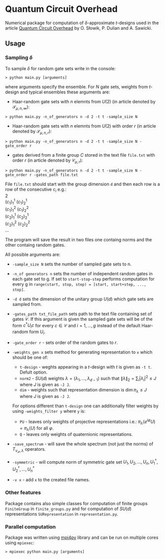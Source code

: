 # Quantum Circuit Overhead
Numerical package for computation of $\delta$-approximate $t$-designs used in the article [Quantum Circuit Overhead](https://arxiv.org/abs/2505.00683) by O. Słowik, P. Dulian and A. Sawicki.
## Usage
### Sampling $\delta$
To sample $\delta$ for random gate sets write in the console:
```console
> python main.py [arguments]
```
where arguments specify the ensemble. For $N$ gate sets, weights from $t$-design and typical ensembles these arguments are:
- Haar-random gate sets with $n$ elemnts from $U(2)$ (in article denoted by $\mathcal S_{\mu, n, \infty}$):
```console
> python main.py -n_of_generators n -d 2 -t t -sample_size N
```
- Haar-random gate sets with $n$ elemnts from $U(2)$ with order $r$ (in article denoted by $\mathcal S_{\mu, n, r}$):
```console
> python main.py -n_of_generators n -d 2 -t t -sample_size N -gate_order r
```
- gates derived from a finite group $C$ stored in the text file `file.txt`  with order $r$ (in article denoted by $\mathcal C_{\mu, r}$):
```console
> python main.py -n_of_generators n -d 2 -t t -sample_size N -gate_order r -gates_path file.txt
```
File `file.txt` should start with the group dimension `d` and then each row is a row of the consecutive $c_i$ e.g.:   
2   
$(c_1)^1_1$ $(c_1)^1_2$   
$(c_1)^2_1$ $(c_1)^2_2$   
$(c_2)^1_1$ $(c_2)^1_2$   
$(c_2)^2_1$ $(c_2)^2_2$   
...

The program will save the result in two files one containg norms and the other containg random gates.

All possible arguments are:
- `-sample_size N` sets the number of sampled gate sets to n.
- `-n_of generators n` sets the number of independent random gates in each gate set to g. If set to `start-stop-step` performs computation for every g in `range(start, stop, step) = [start, start+step, ..., stop]`.
- `-d d` sets the dimension of the unitary group $U(d)$ which gate sets are sampled from.
- `-gates_path txt_file_path` sets path to the text file containing set of gates $\mathcal C$. If this argument is given the sampled gate sets will be of the form $c^\dagger U_i c$ for every $c\in\mathcal C$ and $i=1, ..., g$ instead of the default Haar-random form $U_i$.
- `-gate_order r` - sets order of the random gates to $r$.
- `-weights_gen x` sets method for generating representation to `x` which should be one of:
    - `t-design` - weghts appearing in a $t$-design with $t$ is given as `-t t`. Defult option.
    - `norm2` - $SU(d)$ weights $\lambda=(\lambda_1, ..., \lambda_{d-1})$ such that $\|\lambda\|_2 = \sum_i |\lambda_i|^2 \le J$ where $J$ is given as `-J J`.
    - `dim` - weights such that representation dimension is $\dim \pi_\lambda \le J$ where $J$ is given as `-J J`.

    For options different than `t-design` one can additionally filter weights by using `-weights_filter y` where `y` is:
    - `PU` - leaves only weights of projective representations i.e.: $\pi_\lambda(e^{i\varphi}U) = \pi_\lambda(U)$ for all $\varphi$.
    - `Q` - leaves only weights of quaternionic representations.
- `-save_spectrum` - will save the whole spectrum (not just the norms) of $T_{\nu_\mathcal{S}, \lambda}$ operators.
- `-symmetric` - will compute norm of symmetric gate set $U_1, U_2, ..., U_n, U_1^\dagger, U_2^\dagger, ..., U_n^\dagger$
- `-v x` - add `x` to the created file names.
### Other features
Package contains also simple classes for computation of finite groups `FiniteGroup` in `finite_groups.py` and for computation of $SU(d)$ representations `SURepresentation` in `representation.py`.
### Parallel computation
Package was written using [mpi4py](https://mpi4py.readthedocs.io/en/stable/) library and can be run on multiple cores using `mpiexec`:
```console
> mpiexec python main.py [arguments]
```